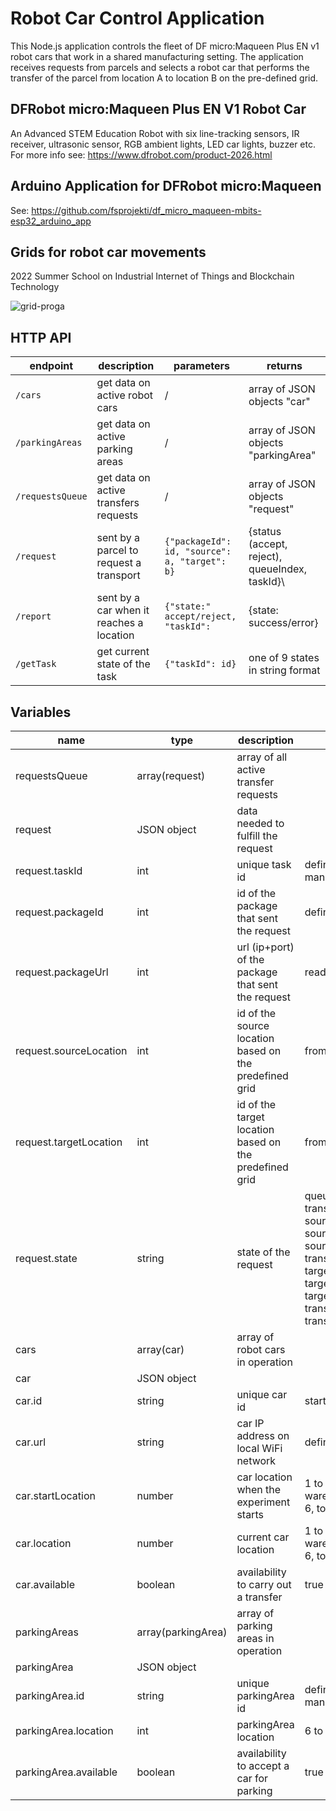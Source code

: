# Robot Car Control Application

This Node.js application controls the fleet of DF micro:Maqueen Plus EN v1 robot cars that work in a shared manufacturing setting. The application receives requests from parcels and selects a robot car that performs the transfer of the parcel from location A to location B on the pre-defined grid.

## DFRobot micro:Maqueen Plus EN V1 Robot Car
An Advanced STEM Education Robot with six line-tracking sensors, IR receiver, ultrasonic sensor, RGB ambient lights, LED car lights, buzzer etc.
For more info see: https://www.dfrobot.com/product-2026.html

## Arduino Application for DFRobot micro:Maqueen 
See: https://github.com/fsprojekti/df_micro_maqueen-mbits-esp32_arduino_app

## Grids for robot car movements

2022 Summer School on Industrial Internet of Things and Blockchain Technology

![grid-proga](https://user-images.githubusercontent.com/87708323/179540758-1d4ca449-1616-4dc1-a5a3-cfe982ef599f.png)

## HTTP API
|endpoint|description|parameters|returns|
|----|----|-----------|------|
|<code>/cars</code>|get data on active robot cars|/|array of JSON objects "car"|
|<code>/parkingAreas</code>|get data on active parking areas|/|array of JSON objects "parkingArea"|
|<code>/requestsQueue</code>|get data on active transfers requests|/|array of JSON objects "request"|
|<code>/request</code>|sent by a parcel to request a transport|<code>{"packageId": id, "source": a, "target": b}</code>|{status (accept, reject), queueIndex, taskId}\
|<code>/report</code>|sent by a car when it reaches a location|<code>{"state:" accept/reject, "taskId": </code>|{state: success/error}
|<code>/getTask</code>|get current state of the task|<code>{"taskId": id}</code>|one of 9 states in string format|

## Variables

|name|type|description|value|
|----|----|-----------|-----|
|requestsQueue|array(request)|array of all active transfer requests||
|request|JSON object|data needed to fulfill the request||
|request.taskId|int|unique task id|defined by carriers management, starts from 0|
|request.packageId|int|id of the package that sent the request|defined by the package|
|request.packageUrl|int|url (ip+port) of the package that sent the request|read from the request|
|request.sourceLocation|int|id of the source location based on the predefined grid|from 1 to 7|
|request.targetLocation|int|id of the target location based on the predefined grid|from 1 to 7|
|request.state|string|state of the request|queue<br>transportToSourceLocation<br>sourceLocation<br>sourceDispatchPending<br>sourceDispatchFinished<br>transportToTargetLocation<br>targetLocation<br>targetDispatchPending<br>targetDispatchFinished<br>transportToParking<br>transportFinishedPending|
|cars|array(car)|array of robot cars in operation||
|car|JSON object||
|car.id|string|unique car id|starts from 0|
|car.url|string|car IP address on local WiFi network|defined in config.json file|
|car.startLocation|number|car location when the experiment starts|1 to 4: production areas, 5: warehouse (master plant), 6, to 9: parking areas|
|car.location|number|current car location|1 to 4: production areas, 5: warehouse (master plant), 6, to 9: parking areas|
|car.available|boolean|availability to carry out a transfer|true / false |
|parkingAreas|array(parkingArea)|array of parking areas in operation||
|parkingArea|JSON object||
|parkingArea.id|string|unique parkingArea id|defined by carriers management, starts from 0|
|parkingArea.location|int|parkingArea location|6 to 9|
|parkingArea.available|boolean|availability to accept a car for parking|true / false |
